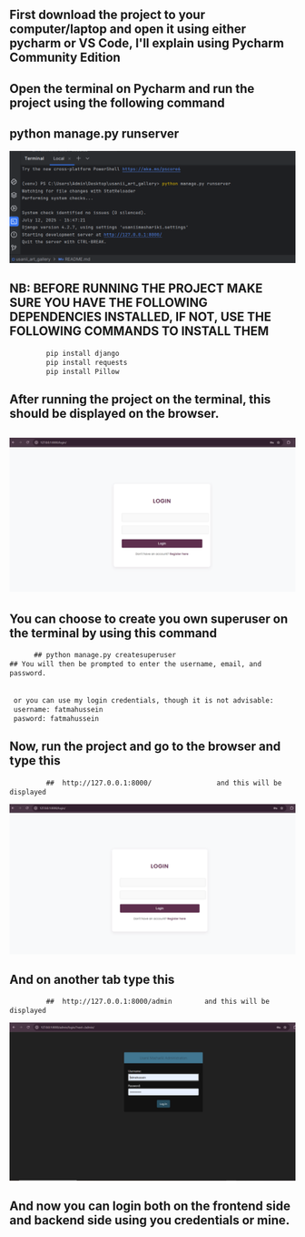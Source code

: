 ## First download the project to your computer/laptop and open it using either pycharm or VS Code, I'll explain using Pycharm Community Edition
## Open the terminal on Pycharm and run the project using the following command
## python manage.py runserver
![img_1.png](img_1.png)

## NB: BEFORE RUNNING THE PROJECT MAKE SURE YOU HAVE THE FOLLOWING DEPENDENCIES INSTALLED, IF NOT, USE THE FOLLOWING COMMANDS TO INSTALL THEM
             pip install django
             pip install requests
             pip install Pillow  
## After running the project on the terminal, this should be displayed on the browser.
 ## ![img.png](img.png)

## You can choose to create you own superuser on the terminal by using this command
          ## python manage.py createsuperuser
    ## You will then be prompted to enter the username, email, and password.


     or you can use my login credentials, though it is not advisable:
     username: fatmahussein 
     pasword: fatmahussein

## Now, run the project and go to the browser and type this    
             ##  http://127.0.0.1:8000/                and this will be displayed        
![img_2.png](img_2.png)
## And on another tab type this
             ##  http://127.0.0.1:8000/admin        and this will be displayed
![img_3.png](img_3.png)

## And now you can login both on the frontend side and backend side using you credentials or mine.

